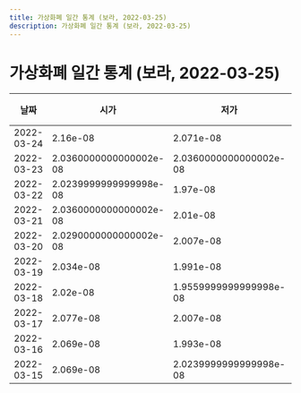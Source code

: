 ```yaml
---
title: 가상화폐 일간 통계 (보라, 2022-03-25)
description: 가상화폐 일간 통계 (보라, 2022-03-25)
---
```


가상화폐 일간 통계 (보라, 2022-03-25)
===

|날짜|시가|저가|고가|종가|비고|
|--|--|--|--|--|--|
|2022-03-24|2.16e-08|2.071e-08|2.2229999999999998e-08|2.1529999999999998e-08|    |
|2022-03-23|2.0360000000000002e-08|2.0360000000000002e-08|2.224e-08|2.156e-08|    |
|2022-03-22|2.0239999999999998e-08|1.97e-08|2.037e-08|2.0270000000000002e-08|    |
|2022-03-21|2.0360000000000002e-08|2.01e-08|2.0679999999999997e-08|2.0239999999999998e-08|    |
|2022-03-20|2.0290000000000002e-08|2.007e-08|2.0659999999999998e-08|2.028e-08|    |
|2022-03-19|2.034e-08|1.991e-08|2.0869999999999998e-08|2.083e-08|    |
|2022-03-18|2.02e-08|1.9559999999999998e-08|2.061e-08|2.034e-08|    |
|2022-03-17|2.077e-08|2.007e-08|2.103e-08|2.0699999999999997e-08|    |
|2022-03-16|2.069e-08|1.993e-08|2.073e-08|2.021e-08|    |
|2022-03-15|2.069e-08|2.0239999999999998e-08|2.069e-08|2.056e-08|    |
